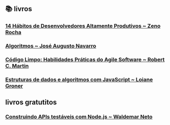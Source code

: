 ## :books: livros

### [14 Hábitos de Desenvolvedores Altamente Produtivos ~ Zeno Rocha](https://www.amazon.com.br/14-H%C3%A1bitos-Desenvolvedores-Altamente-Produtivos-ebook/dp/B08BF7PZZX)
### [Algoritmos ~ José Augusto Navarro](https://www.amazon.com.br/Algoritmos-AUGUSTO-NAVARRO-GARCIA-MANZANO-ebook/dp/B07XHP2XML/ref=asc_df_B07XHP2XML/?tag=googleshopp00-20&linkCode=df0&hvadid=379720710904&hvpos=&hvnetw=g&hvrand=17072716082680880713&hvpone=&hvptwo=&hvqmt=&hvdev=c&hvdvcmdl=&hvlocint=&hvlocphy=1001624&hvtargid=pla-846420417056&psc=1)
### [Código Limpo: Habilidades Práticas do Agile Software ~ Robert C. Martin](https://www.amazon.com.br/C%C3%B3digo-limpo-Robert-C-Martin/dp/8576082675/ref=sr_1_2?__mk_pt_BR=%C3%85M%C3%85%C5%BD%C3%95%C3%91&crid=NAJJ1E1UZ1S&dchild=1&keywords=clean+code&qid=1601570361&s=books&sprefix=clean%2Caps%2C287&sr=1-2)
### [Estruturas de dados e algoritmos com JavaScript ~ Loiane Groner](https://www.amazon.com.br/dp/B07P6SZJVQ/ref=dp-kindle-redirect?_encoding=UTF8&btkr=1)

## livros gratutitos
### [Construindo APIs testáveis com Node.js ~ Waldemar Neto](https://leanpub.com/construindo-apis-testaveis-com-nodejs/)
